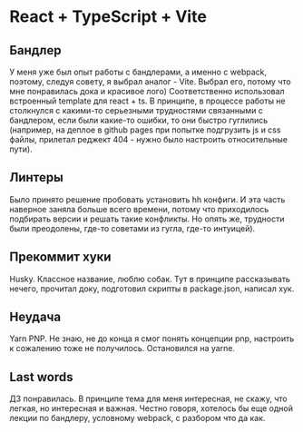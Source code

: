 # React + TypeScript + Vite

## Бандлер
У меня уже был опыт работы с бандлерами, а именно с webpack, поэтому, следуя совету, я выбрал аналог - Vite. Выбрал его, потому что мне понравилась дока и красивое лого)
Соответственно использовал встроенный template для react + ts. В принципе, в процессе работы не столкнулся с какими-то серьезными трудностями связанными с бандлером, если были какие-то ошибки, то они быстро гуглились (например, на деплое в github pages при попытке подгрузить js и css файлы, прилетал реджект 404 - нужно было настроить относительные пути).

## Линтеры
Было принято решение пробовать установить hh конфиги. И эта часть наверное заняла больше всего времени, потому что приходилось подбирать версии и решать такие конфликты. Но опять же, трудности были преодолены, где-то советами из гугла, где-то интуицей).

## Прекоммит хуки
Husky. Классное название, люблю собак. Тут в принципе рассказывать нечего, прочитал доку, подготовил скрипты в package.json, написал хук.

## Неудача
Yarn PNP. Не знаю, не до конца я смог понять концепции pnp, настроить к сожалению тоже не получилось. Остановился на yarne.

## Last words
ДЗ понравилась. В принципе тема для меня интересная, не скажу, что легкая, но интересная и важная. Честно говоря, хотелось бы еще одной лекции по бандлеру, условному webpack, c разбором что да как. 
